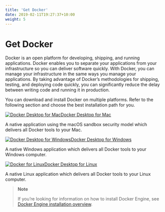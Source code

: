 ```yaml
---
title: 'Get Docker'
date: 2019-02-11T19:27:37+10:00
weight: 5
---
```


Get Docker
==========

Docker is an open platform for developing, shipping, and running applications. Docker enables you to separate your applications from your infrastructure so you can deliver software quickly. With Docker, you can manage your infrastructure in the same ways you manage your applications. By taking advantage of Docker’s methodologies for shipping, testing, and deploying code quickly, you can significantly reduce the delay between writing code and running it in production.

You can download and install Docker on multiple platforms. Refer to the following section and choose the best installation path for you.

[![Docker Desktop for Mac](/images/apple_48.svg)](https://docs.docker.com/desktop/install/mac-install/)[Docker Desktop for Mac](https://docs.docker.com/desktop/install/mac-install/)


A native application using the macOS sandbox security model which delivers all Docker tools to your Mac.

[![Docker Desktop for Windows](/images/windows_48.svg)](https://docs.docker.com/desktop/install/windows-install/)[Docker Desktop for Windows](https://docs.docker.com/desktop/install/windows-install/)


A native Windows application which delivers all Docker tools to your Windows computer.

[![Docker for Linux](/images/linux_48.svg)](https://docs.docker.com/desktop/install/linux-install/)[Docker Desktop for Linux](https://docs.docker.com/desktop/install/linux-install/)


A native Linux application which delivers all Docker tools to your Linux computer.

> **Note**
> 
> If you’re looking for information on how to install Docker Engine, see [Docker Engine installation overview](https://docs.docker.com/engine/install/).